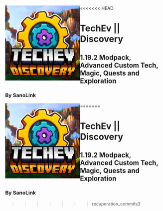 <<<<<<< HEAD
<img src="packmenu/resources/assets/packmenu/textures/gui/logo.512x512.png" align="left" width="240px" alt="TechEv || Discovery Logo" />

# TechEv || Discovery

## 1.19.2 Modpack, Advanced Custom Tech, Magic, Quests and Exploration

### By SanoLink
=======
<img src="packmenu/resources/assets/packmenu/textures/gui/logo.512x512.png" align="left" width="240px" alt="TechEv || Discovery Logo" />

# TechEv || Discovery

## 1.19.2 Modpack, Advanced Custom Tech, Magic, Quests and Exploration

### By SanoLink
>>>>>>> recuperation_commits3
